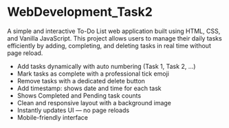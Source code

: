 # WebDevelopment_Task2
A simple and interactive To-Do List web application built using HTML, CSS, and Vanilla JavaScript. This project allows users to manage their daily tasks efficiently by adding, completing, and deleting tasks in real time without page reload.
- Add tasks dynamically with auto numbering (Task 1, Task 2, ...)
- Mark tasks as complete with a professional tick emoji
- Remove tasks with a dedicated delete button
- Add timestamp: shows date and time for each task
- Shows Completed and Pending task counts
- Clean and responsive layout with a background image
- Instantly updates UI — no page reloads 
- Mobile-friendly interface
